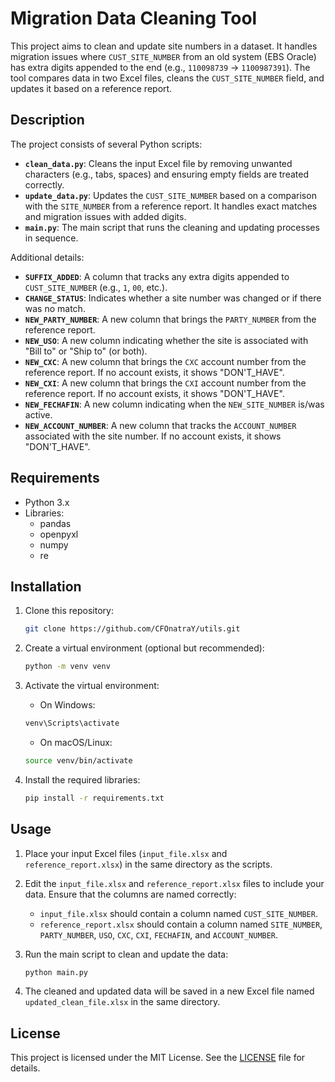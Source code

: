 ﻿# Migration Data Cleaning Tool

This project aims to clean and update site numbers in a dataset. It handles migration issues where `CUST_SITE_NUMBER` from an old system (EBS Oracle) has extra digits appended to the end (e.g., `110098739` → `1100987391`). The tool compares data in two Excel files, cleans the `CUST_SITE_NUMBER` field, and updates it based on a reference report.

## Description

The project consists of several Python scripts:

- **`clean_data.py`**: Cleans the input Excel file by removing unwanted characters (e.g., tabs, spaces) and ensuring empty fields are treated correctly.
- **`update_data.py`**: Updates the `CUST_SITE_NUMBER` based on a comparison with the `SITE_NUMBER` from a reference report. It handles exact matches and migration issues with added digits.
- **`main.py`**: The main script that runs the cleaning and updating processes in sequence.

Additional details:
- **`SUFFIX_ADDED`**: A column that tracks any extra digits appended to `CUST_SITE_NUMBER` (e.g., `1`, `00`, etc.).
- **`CHANGE_STATUS`**: Indicates whether a site number was changed or if there was no match.
- **`NEW_PARTY_NUMBER`**: A new column that brings the `PARTY_NUMBER` from the reference report.
- **`NEW_USO`**: A new column indicating whether the site is associated with "Bill to" or "Ship to" (or both).
- **`NEW_CXC`**: A new column that brings the `CXC` account number from the reference report. If no account exists, it shows "DON'T_HAVE".
- **`NEW_CXI`**: A new column that brings the `CXI` account number from the reference report. If no account exists, it shows "DON'T_HAVE".
- **`NEW_FECHAFIN`**: A new column indicating when the `NEW_SITE_NUMBER` is/was active.
- **`NEW_ACCOUNT_NUMBER`**: A new column that tracks the `ACCOUNT_NUMBER` associated with the site number. If no account exists, it shows "DON'T_HAVE".

## Requirements

- Python 3.x
- Libraries:
  - pandas
  - openpyxl
  - numpy
  - re

## Installation

1. Clone this repository:
	```bash
	git clone https://github.com/CFOnatraY/utils.git
	```

2. Create a virtual environment (optional but recommended):
	```bash
	python -m venv venv
	```

3. Activate the virtual environment:
	- On Windows:
	```bash
	venv\Scripts\activate
	```
	- On macOS/Linux:
	```bash
	source venv/bin/activate
	```

4. Install the required libraries:
	```bash
	pip install -r requirements.txt
	```

## Usage

1. Place your input Excel files (`input_file.xlsx` and `reference_report.xlsx`) in the same directory as the scripts.

2. Edit the `input_file.xlsx` and `reference_report.xlsx` files to include your data. Ensure that the columns are named correctly:
   - `input_file.xlsx` should contain a column named `CUST_SITE_NUMBER`.
   - `reference_report.xlsx` should contain a column named `SITE_NUMBER`, `PARTY_NUMBER`, `USO`, `CXC`, `CXI`, `FECHAFIN`, and `ACCOUNT_NUMBER`.

3. Run the main script to clean and update the data:
	```bash
	python main.py
	```

4. The cleaned and updated data will be saved in a new Excel file named `updated_clean_file.xlsx` in the same directory.

## License

This project is licensed under the MIT License. See the [LICENSE](LICENSE) file for details.
